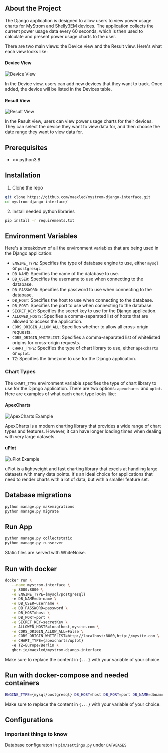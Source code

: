 ## About the Project

The Django application is designed to allow users to view power usage charts for MyStrom and Shelly3EM devices. The application collects the current power usage data every 60 seconds, which is then used to calculate and present power usage charts to the user.

There are two main views: the Device view and the Result view. Here's what each view looks like:

#### Device View

![Device View](https://user-images.githubusercontent.com/39833217/219866064-89c24f07-c297-46cb-9003-b8dc2c2c39a0.png)

In the Device view, users can add new devices that they want to track. Once added, the device will be listed in the Devices table.

#### Result View

![Result View](https://user-images.githubusercontent.com/39833217/219866092-e4213690-3adf-4afd-a188-a7bbefdfc8fa.png)

In the Result view, users can view power usage charts for their devices. They can select the device they want to view data for, and then choose the date range they want to view data for.


## Prerequisites

* \>= python3.8

## Installation

1. Clone the repo
```sh
git clone https://github.com/maexled/mystrom-django-interface.git
cd mystrom-django-interface/
```
2. Install needed python libraries
```sh
pip install -r requirements.txt 
```

## Environment Variables

Here's a breakdown of all the environment variables that are being used in the Django application:

- `ENGINE_TYPE`: Specifies the type of database engine to use, either `mysql` or `postgresql`.
- `DB_NAME`: Specifies the name of the database to use.
- `DB_USER`: Specifies the username to use when connecting to the database.
- `DB_PASSWORD`: Specifies the password to use when connecting to the database.
- `DB_HOST`: Specifies the host to use when connecting to the database.
- `DB_PORT`: Specifies the port to use when connecting to the database.
- `SECRET_KEY`: Specifies the secret key to use for the Django application.
- `ALLOWED_HOSTS`: Specifies a comma-separated list of hosts that are allowed to access the application.
- `CORS_ORIGIN_ALLOW_ALL`: Specifies whether to allow all cross-origin requests.
- `CORS_ORIGIN_WHITELIST`: Specifies a comma-separated list of whitelisted origins for cross-origin requests.
- `CHART_TYPE`: Specifies the type of chart library to use, either `apexcharts` or `uplot`.
- `TZ`: Specifies the timezone to use for the Django application.

### Chart Types

The `CHART_TYPE` environment variable specifies the type of chart library to use for the Django application. There are two options: `apexcharts` and `uplot`. Here are examples of what each chart type looks like:

#### ApexCharts

![ApexCharts Example](https://user-images.githubusercontent.com/39833217/219865603-48d5e207-5ba7-4d97-b784-579ec487aed4.png)

ApexCharts is a modern charting library that provides a wide range of chart types and features. However, it can have longer loading times when dealing with very large datasets.

#### uPlot

![uPlot Example](https://user-images.githubusercontent.com/39833217/219865544-9721bd75-73cb-40f4-8516-4a4ec52d21c1.png)


uPlot is a lightweight and fast charting library that excels at handling large datasets with many data points. It's an ideal choice for applications that need to render charts with a lot of data, but with a smaller feature set.

## Database migrations
```sh
python manage.py makemigrations
python manage.py migrate
```
   
## Run App
```sh
python manage.py collectstatic
python manage.py runserver
```
Static files are served with WhiteNoise.

## Run with docker
```sh
docker run \
   --name mystrom-interface \
   -p 8000:8000 \
   -e ENGINE_TYPE={mysql/postgresql}
   -e DB_NAME=db-name \
   -e DB_USER=username \
   -e DB_PASSWORD=password \
   -e DB_HOST=host \
   -e DB_PORT=port \
   -e SECRET_KEY=secretKey \
   -e ALLOWED_HOSTS=localhost,mysite.com \
   -e CORS_ORIGIN_ALLOW_ALL=False \
   -e CORS_ORIGIN_WHITELIST=http://localhost:8000,http://mysite.com \
   -e CHART_TYPE={apexcharts/uplot}
   -e TZ=Europe/Berlin \
   ghcr.io/maexled/mystrom-django-interface
```
Make sure to replace the content in `{...}` with your variable of your choice.

## Run with docker-compose and needed containers
```sh
ENGINE_TYPE={mysql/postgresql} DB_HOST=host DB_PORT=port DB_NAME=dbname DB_USER=username DB_PASSWORD=passowrd SECRET_KEY=secretkey ALLOWED_HOSTS=localhost,myhost.com CORS_ORIGIN_ALLOW_ALL=False CORS_ORIGIN_WHITELIST=http://localhost,http://myhost.com CHART_TYPE={apexcharts/uplot} TZ=Europe/Berlin docker compose up
```
Make sure to replace the content in `{...}` with your variable of your choice.

## Configurations
### Important things to know
Database configuraton in `pim/settings.py` under `DATABASES`
